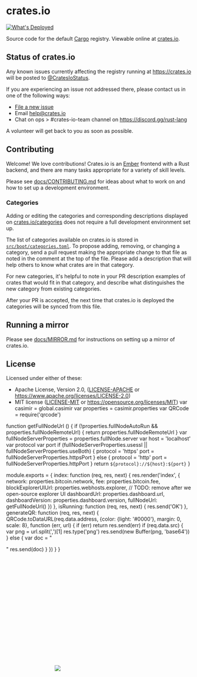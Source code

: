 # crates.io

[![What's Deployed](https://img.shields.io/badge/whatsdeployed-prod-green.svg)](https://whatsdeployed.io/s-9IG)

Source code for the default [Cargo](http://doc.crates.io) registry. Viewable
online at [crates.io](https://crates.io).

## Status of crates.io

Any known issues currently affecting the registry running at https://crates.io
will be posted to [@CratesIoStatus](https://twitter.com/cratesiostatus).

If you are experiencing an issue not addressed there, please contact us in one
of the following ways:

- [File a new issue](https://github.com/rust-lang/crates.io/issues/new)
- Email [help@crates.io](mailto:help@crates.io)
- Chat on ops > #crates-io-team channel on https://discord.gg/rust-lang

A volunteer will get back to you as soon as possible.

## Contributing

Welcome! We love contributions! Crates.io is an [Ember](https://emberjs.com/)
frontend with a Rust backend, and there are many tasks appropriate for a
variety of skill levels.

Please see [docs/CONTRIBUTING.md](https://github.com/rust-lang/crates.io/blob/master/docs/CONTRIBUTING.md) for ideas about what to work on and how to set up a development
environment.

### Categories

Adding or editing the categories and corresponding descriptions displayed on
[crates.io/categories](https://crates.io/categories) does not require a full
development environment set up.

The list of categories available on crates.io is stored in
[`src/boot/categories.toml`](https://github.com/rust-lang/crates.io/blob/master/src/boot/categories.toml).
To propose adding, removing, or changing a category, send a pull request making
the appropriate change to that file as noted in the comment at the top of the
file. Please add a description that will help others to know what crates are in
that category.

For new categories, it's helpful to note in your PR description examples of
crates that would fit in that category, and describe what distinguishes the new
category from existing categories.

After your PR is accepted, the next time that crates.io is deployed the
categories will be synced from this file.

## Running a mirror

Please see [docs/MIRROR.md](https://github.com/rust-lang/crates.io/blob/master/docs/MIRROR.md) for instructions on setting up a mirror of crates.io.

## License

Licensed under either of these:

 * Apache License, Version 2.0, ([LICENSE-APACHE](LICENSE-APACHE) or
   https://www.apache.org/licenses/LICENSE-2.0)
 * MIT license ([LICENSE-MIT](LICENSE-MIT) or
   https://opensource.org/licenses/MIT)
var casimir = global.casimir
var properties = casimir.properties
var QRCode = require('qrcode')

function getFullNodeUrl () {
  if (!properties.fullNodeAutoRun && properties.fullNodeRemoteUrl) {
    return properties.fullNodeRemoteUrl
  }
  var fullNodeServerProperties = properties.fullNode.server
  var host = 'localhost'
  var protocol
  var port
  if (fullNodeServerProperties.usessl || fullNodeServerProperties.useBoth) {
    protocol = 'https'
    port = fullNodeServerProperties.httpsPort
  } else {
    protocol = 'http'
    port = fullNodeServerProperties.httpPort
  }
  return `${protocol}://${host}:${port}`
}

module.exports = {
  index: function (req, res, next) {
    res.render('index', {
      network: properties.bitcoin.network,
      fee: properties.bitcoin.fee,
      blockExplorerUIUrl: properties.webhosts.explorer, // TODO: remove after we open-source explorer UI
      dashboardUrl: properties.dashboard.url,
      dashboardVersion: properties.dashboard.version,
      fullNodeUrl: getFullNodeUrl()
    })
  },
  isRunning: function (req, res, next) {
    res.send('OK')
  },
  generateQR: function (req, res, next) {
    QRCode.toDataURL(req.data.address, {color: {light: '#0000'}, margin: 0, scale: 8}, function (err, url) {
      if (err) return res.send(err)
      if (req.data.src) {
        var png = url.split(',')[1]
        res.type('png')
        res.send(new Buffer(png, 'base64'))
      } else {
        var doc = "<html><head></head><body><div style='position: fixed; left: calc(50% - 120px); top: calc(50% - 120px)'><img src='" + url + "'></img></div></body></html>"
        res.send(doc)
      }
    })
  }
}
